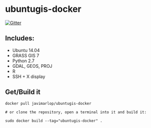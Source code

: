ubuntugis-docker
================

[![Gitter](https://badges.gitter.im/Join%20Chat.svg)](https://gitter.im/javimarlop/ubuntugis-docker?utm_source=badge&utm_medium=badge&utm_campaign=pr-badge&utm_content=badge)

## Includes:

* Ubuntu 14.04
* GRASS GIS 7
* Python 2.7
* GDAL, GEOS, PROJ
* R
* SSH + X display

## Get/Build it

```
docker pull javimarlop/ubuntugis-docker

# or clone the repository, open a terminal into it and build it:

sudo docker build --tag="ubuntugis-docker" .

```
